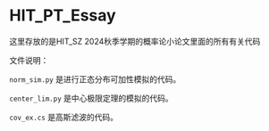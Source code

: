 # HIT_PT_Essay

这里存放的是HIT_SZ 2024秋季学期的概率论小论文里面的所有有关代码

文件说明：

`norm_sim.py` 是进行正态分布可加性模拟的代码。

`center_lim.py` 是中心极限定理的模拟的代码。

`cov_ex.cs` 是高斯滤波的代码。
